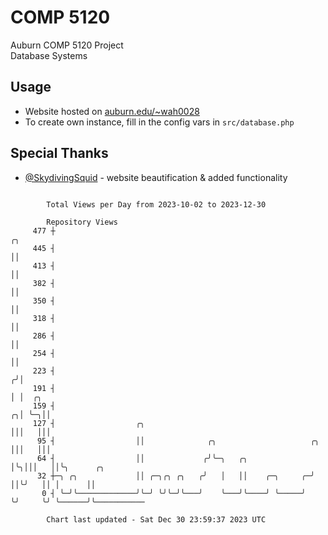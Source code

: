 # COMP 5120
Auburn COMP 5120 Project  
Database Systems

## Usage
- Website hosted on [auburn.edu/~wah0028](https://webhome.auburn.edu/~wah0028/)
- To create own instance, fill in the config vars in `src/database.php`

## Special Thanks
- [@SkydivingSquid](https://github.com/SkydivingSquid) - website beautification & added functionality

```

        Total Views per Day from 2023-10-02 to 2023-12-30

        Repository Views
     477 ┼                                                               ╭╮
     445 ┤                                                               ││
     413 ┤                                                               ││
     382 ┤                                                               ││
     350 ┤                                                               ││
     318 ┤                                                               ││
     286 ┤                                                               ││
     254 ┤                                                               ││
     223 ┤                                                              ╭╯│
     191 ┤                                                              │ │  ╭╮
     159 ┤                                                            ╭╮│ ╰─╮││
     127 ┤                  ╭╮                                        │││   │││
      95 ┤                  ││              ╭╮                     ╭╮ │││   │││
      64 ┤                  ││             ╭╯╰─╮   ╭╮              │╰╮│││   ││╰╮      ╭╮
      32 ┼─╮ ╭╮             ││ ╭─╮╭╮ ╭╮   ╭╯   │   ││    ╭─╮     ╭─╯ ││╰╯   ││ │      ││
       0 ┤ ╰─╯╰─────────────╯╰─╯ ╰╯╰─╯╰───╯    ╰───╯╰────╯ ╰─────╯   ╰╯     ╰╯ ╰──────╯╰───────────

        Chart last updated - Sat Dec 30 23:59:37 2023 UTC
        
```
